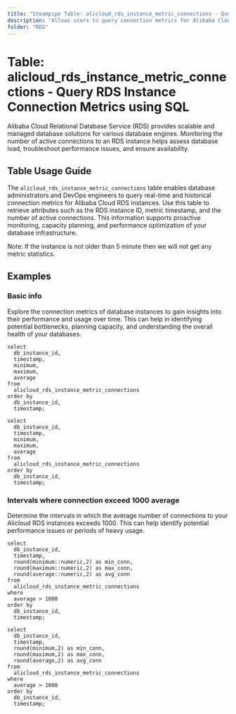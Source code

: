 ```yaml
---
title: "Steampipe Table: alicloud_rds_instance_metric_connections - Query RDS Instance Connection Metrics using SQL"
description: "Allows users to query connection metrics for Alibaba Cloud RDS instances, including instance ID, timestamp, and number of active connections."
folder: "RDS"
---
```


# Table: alicloud_rds_instance_metric_connections - Query RDS Instance Connection Metrics using SQL

Alibaba Cloud Relational Database Service (RDS) provides scalable and managed database solutions for various database engines. Monitoring the number of active connections to an RDS instance helps assess database load, troubleshoot performance issues, and ensure availability.

## Table Usage Guide

The `alicloud_rds_instance_metric_connections` table enables database administrators and DevOps engineers to query real-time and historical connection metrics for Alibaba Cloud RDS instances. Use this table to retrieve attributes such as the RDS instance ID, metric timestamp, and the number of active connections. This information supports proactive monitoring, capacity planning, and performance optimization of your database infrastructure.

Note: If the instance is not older than 5 minute then we will not get any metric statistics.

## Examples

### Basic info
Explore the connection metrics of database instances to gain insights into their performance and usage over time. This can help in identifying potential bottlenecks, planning capacity, and understanding the overall health of your databases.

```sql+postgres
select
  db_instance_id,
  timestamp,
  minimum,
  maximum,
  average
from
  alicloud_rds_instance_metric_connections
order by
  db_instance_id,
  timestamp;
```

```sql+sqlite
select
  db_instance_id,
  timestamp,
  minimum,
  maximum,
  average
from
  alicloud_rds_instance_metric_connections
order by
  db_instance_id,
  timestamp;
```

### Intervals where connection exceed 1000 average
Determine the intervals in which the average number of connections to your Alicloud RDS instances exceeds 1000. This can help identify potential performance issues or periods of heavy usage.

```sql+postgres
select
  db_instance_id,
  timestamp,
  round(minimum::numeric,2) as min_conn,
  round(maximum::numeric,2) as max_conn,
  round(average::numeric,2) as avg_conn
from
  alicloud_rds_instance_metric_connections
where
  average > 1000
order by
  db_instance_id,
  timestamp;
```

```sql+sqlite
select
  db_instance_id,
  timestamp,
  round(minimum,2) as min_conn,
  round(maximum,2) as max_conn,
  round(average,2) as avg_conn
from
  alicloud_rds_instance_metric_connections
where
  average > 1000
order by
  db_instance_id,
  timestamp;
```